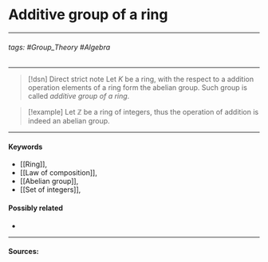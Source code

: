 # Additive group of a ring 
***
###### tags: #Group_Theory #Algebra 
***
>[!dsn] Direct strict note
>Let $K$ be a ring, with the respect to a addition operation elements of a ring form the abelian group. Such group is called *additive group of a ring*.

>[!example] 
>Let $\mathbb{Z}$ be a ring of integers, thus the operation of addition is indeed an abelian group.
***
#### Keywords
- [[Ring]],
- [[Law of composition]],
- [[Abelian group]],
- [[Set of integers]],
#### Possibly related
- 
***
#### Sources: